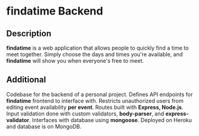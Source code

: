 # findatime Backend

## Description
**findatime** is a web application that allows people to quickly find a time to meet together. Simply choose the days and times you're available, and **findatime** will show you when everyone's free to meet.

## Additional
Codebase for the backend of a personal project. Defines API endpoints for **findatime** frontend to interface with. Restricts unauthorized users from editing event availability **per event**. Routes built with **Express, Node.js**. Input validation done with custom validators, **body-parser**, and **express-validator**. Interfaces with database using **mongoose**. Deployed on Heroku and database is on MongoDB.
